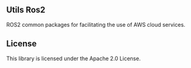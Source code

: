 ## Utils Ros2

ROS2 common packages for facilitating the use of AWS cloud services.

## License

This library is licensed under the Apache 2.0 License. 
